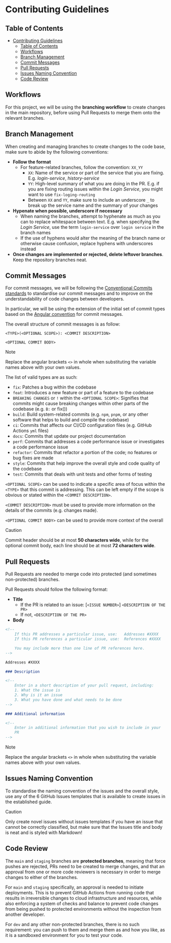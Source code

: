 # Contributing Guidelines

## Table of Contents

- [Contributing Guidelines](#contributing-guidelines)
  - [Table of Contents](#table-of-contents)
  - [Workflows](#workflows)
  - [Branch Management](#branch-management)
  - [Commit Messages](#commit-messages)
  - [Pull Requests](#pull-requests)
  - [Issues Naming Convention](#issues-naming-convention)
  - [Code Review](#code-review)

## Workflows

For this project, we will be using the **branching workflow** to create changes in the main repository, before using Pull Requests to merge them onto the relevant branches.

## Branch Management

When creating and managing branches to create changes to the code base, make sure to abide by the following conventions:

- **Follow the format**
  - For feature-related branches, follow the convention: `XX_YY`
    - `XX`: Name of the service or part of the service that you are fixing. E.g. _login-service_, _history-service_
    - `YY`: High-level summary of what you are doing in the PR. E.g. if you are fixing routing issues within the _Login Service_, you might want to use `fix-loging-routing`
    - Between `XX` and `YY`, make sure to include an underscore `_` to break up the service name and the summary of your changes
- **Hypenate when possible, underscore if necessary**
  - When naming the branches, attempt to hyphenate as much as you can to replace whitespace between text. E.g. when specifying the _Login Service_, use the term `login-service` over `login service` in the branch names
  - If the use of hyphens would alter the meaning of the branch name or otherwise cause confusion, replace hyphens with underscores instead
- **Once changes are implemented or rejected, delete leftover branches**. Keep the repository branches neat.

## Commit Messages

For commit messages, we will be following the [Conventional Commits standards](https://www.conventionalcommits.org/en/v1.0.0/#summary) to standardise our commit messages and to improve on the understandability of code changes between developers.

In particular, we will be using the extension of the initial set of commit types based on the [Angular convention](https://github.com/angular/angular/blob/22b96b9/CONTRIBUTING.md#-commit-message-guidelines) for commit messages.

The overall structure of commit messages is as follow:

```text
<TYPE>(<OPTIONAL SCOPE>): <COMMIT DESCRIPTION>

<OPTIONAL COMMIT BODY>
```

> [!NOTE]
> Replace the angular brackets `<>` in whole when substituting the variable names above with your own values.

The list of valid types are as such:

- `fix`: Patches a bug within the codebase
- `feat`: Introduces a new feature or part of a feature to the codebase
- `BREAKING CHANGES` or `!` within the `<OPTIONAL SCOPE>`: Signifies that commits might cause breaking changes within other parts of the codebase (e.g. `B:` or fix())
- `build`: Build system-related commits (e.g. `npm`, `pnpm`, or any other software that helps to build and compile the codebase)
- `ci`: Commits that affects our CI/CD configuration files (e.g. GitHub Actions `yml` files)
- `docs`: Commits that update our project documentation
- `perf`: Commits that addresses a code performance issue or investigates a code performance issue
- `refactor`: Commits that refactor a portion of the code; no features or bug fixes are made
- `style`: Commits that help improve the overall style and code quality of the codebase
- `test`: Commits that deals with unit tests and other forms of testing

`<OPTIONAL SCOPE>` can be used to indicate a specific area of focus within the `<TYPE>` that this commit is addressing. This can be left empty if the scope is obvious or stated within the `<COMMIT DESCRIPTION>`.

`<COMMIT DESCRIPTION>` must be used to provide more information on the details of the commits (e.g. changes made).

`<OPTIONAL COMMIT BODY>` can be used to provide more context of the overall

> [!CAUTION]
> Commit header should be at most **50 characters wide**, while for the optional commit body, each line should be at most **72 characters wide**.

## Pull Requests

Pull Requests are needed to merge code into protected (and sometimes non-protected) branches.

Pull Requests should follow the following format:

- **Title**
  - If the PR is related to an issue: [`<ISSUE NUMBER>`] `<DESCRIPTION OF THE PR>`
  - If not, `<DESCRIPTION OF THE PR>`
- **Body**

```markdown
<!--
    If this PR addresses a particular issue, use:   Addresses #XXXX
    If this PR references a particular issue, use:  References #XXXX

    You may include more than one line of PR references here.
-->

Addresses #XXXX

### Description

<!--
    Enter in a short description of your pull request, including:
    1. What the issue is
    2. Why is it an issue
    3. What you have done and what needs to be done
-->

### Additional information

<!--
    Enter in additional information that you wish to include in your
    PR
-->
```

> [!NOTE]
> Replace the angular brackets `<>` in whole when substituting the variable names above with your own values.

## Issues Naming Convention

To standardise the naming convention of the issues and the overall style, use any of the 6 GitHub Issues templates that is available to create issues in the established guide.

> [!CAUTION]
> Only create novel issues without issues templates if you have an issue that cannot be correctly classified, but make sure that the Issues title and body is neat and is styled with Markdown!

## Code Review

The `main` and `staging` branches are **protected branches**, meaning that force pushes are rejected, PRs need to be created to merge changes, and that an approval from one or more code reviewers is necessary in order to merge changes to either of the branches.

For `main` and `staging` specifically, an approval is needed to initiate deployments. This is to prevent GitHub Actions from running code that results in irreversible changes to cloud infrastructure and resources, while also enforcing a system of checks and balance to prevent code changes from being pushed to protected environments without the inspection from another developer.

For `dev` and any other non-protected branches, there is no such requirement: you can push to them and merge them as and how you like, as it is a sandboxed environment for you to test your code.
